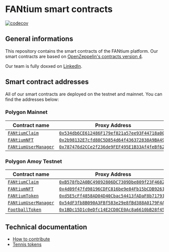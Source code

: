 # FANtium smart contracts

[![codecov](https://codecov.io/gh/FantiumAG/smart-contracts/graph/badge.svg?token=44GTGNWNM8)](https://codecov.io/gh/FantiumAG/smart-contracts)

## General informations

This repository contains the smart contracts of the FANtium platform. Our smart contracts are based on [OpenZeppelin's contracts version 4](https://docs.openzeppelin.com/contracts/4.x/).

Our team is fully doxxed on [LinkedIn](https://www.linkedin.com/company/fantium/).

## Smart contract addresses

All of our smart contracts are deployed on the testnet and mainnet. You can find the addresses below:

### Polygon Mainnet

| Contract name                                        | Proxy Address                                                                                                              | Implementation Address                                                                                                          |
| ---------------------------------------------------- | -------------------------------------------------------------------------------------------------------------------------- | ------------------------------------------------------------------------------------------------------------------------------- |
| [`FANtiumClaim`](src/FANtiumClaimV2.sol)             | [`0x534db6CE612486F179ef821a57ee93F44718a002`](https://polygonscan.com/address/0x534db6CE612486F179ef821a57ee93F44718a002) | [`0x592175F2625c852571b9007cC6c634DD4159234e`](https://polygonscan.com/address/0x592175F2625c852571b9007cC6c634DD4159234e#code) |
| [`FANtiumNFT`](src/FANtiumNFTV8.sol)                 | [`0x2b98132E7cfd88C5D854d64f436372838A9BA49d`](https://polygonscan.com/address/0x2b98132E7cfd88C5D854d64f436372838A9BA49d) | [`0xd5e5cff4858ad04d40cbac54413fadaf8b717914`](https://polygonscan.com/address/0xd5e5cff4858ad04d40cbac54413fadaf8b717914#code) |
| [`FANtiumUserManager`](src/FANtiumUserManagerV2.sol) | [`0x787476d2CCe2f236de9FEF495E1B33Af4feBf62C`](https://polygonscan.com/address/0x787476d2CCe2f236de9FEF495E1B33Af4feBf62C) | [`0x54df3fb8b090a3fbf583e29e8fbd388a0179f4a2`](https://polygonscan.com/address/0x54df3fb8b090a3fbf583e29e8fbd388a0179f4a2#code) |

### Polygon Amoy Testnet

| Contract name                                        | Proxy Address                                                                                                                   | Implementation Address (ERC-55)                                                                                                      |
| ---------------------------------------------------- | ------------------------------------------------------------------------------------------------------------------------------- | ------------------------------------------------------------------------------------------------------------------------------------ |
| [`FANtiumClaim`](src/FANtiumClaimV2.sol)             | [`0xB578fb2A0BC49892806DC7309Dbe809f23F4682F`](https://amoy.polygonscan.com/address/0xB578fb2A0BC49892806DC7309Dbe809f23F4682F) | [`0xd1dafb308df6419682a581d1d98c73c60d6db861`](https://amoy.polygonscan.com/address/0xd1dafb308df6419682a581d1d98c73c60d6db861#code) |
| [`FANtiumNFT`](src/FANtiumNFTV8.sol)                 | [`0x4d09f47fd98196CDFC816be9e84Fb15bCDB92612`](https://amoy.polygonscan.com/address/0x4d09f47fd98196CDFC816be9e84Fb15bCDB92612) | [`0xd939a93F8fC4fb136E9F4e21f231161bDe218cF9`](https://amoy.polygonscan.com/address/0xd939a93F8fC4fb136E9F4e21f231161bDe218cF9#code) |
| [`FANtiumToken`](src/FANtiumTokenV1.sol)             | [`0xd5E5cFf4858AD04D40Cbac54413fADaF8b717914`](https://amoy.polygonscan.com/address/0xd5E5cFf4858AD04D40Cbac54413fADaF8b717914) | [`0x46A4f4AE606987edC5d6A34ac491e4fb9F10F913`](https://amoy.polygonscan.com/address/0x46A4f4AE606987edC5d6A34ac491e4fb9F10F913#code) |
| [`FANtiumUserManager`](src/FANtiumUserManagerV2.sol) | [`0x54dF3fb8B090A3FBf583e29e8fBd388A0179F4A2`](https://amoy.polygonscan.com/address/0x54dF3fb8B090A3FBf583e29e8fBd388A0179F4A2) | [`0x3A38d5B766e4dF2Fce0FEf3636279Bba6281B789`](https://amoy.polygonscan.com/address/0x3A38d5B766e4dF2Fce0FEf3636279Bba6281B789#code) |
| [`FootballToken`](src/FootballTokenV1.sol)           | [`0x1BDc15D1c0eDfc14E2CD8CE0Ac8a6610bB28f456`](https://amoy.polygonscan.com/address/0x1BDc15D1c0eDfc14E2CD8CE0Ac8a6610bB28f456) | [`0xd0A7e25976011d947c131816E55bA518bb842704`](https://amoy.polygonscan.com/address/0xd0A7e25976011d947c131816E55bA518bb842704#code) |

## Technical documentation

- [How to contribute](CONTRIBUTING.md)
- [Tennis tokens](docs/tennis.md)
